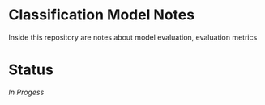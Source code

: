 # Classification Model Notes

Inside this repository are notes about model evaluation, evaluation metrics

# Status
_In Progess_